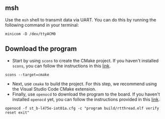 ## msh

Use the `msh` shell to transmit data via UART. You can do this by running the following command in your terminal:

```shell
minicom -D /dev/ttyACM0
```

## Download the program 

- Start by using `scons` to create the CMake project. If you haven't installed `scons`, you can follow the instructions in this [link](https://github.com/RT-Thread/env).

```shell
scons --target=cmake
```
- Next, use `cmake` to build the project. For this step, we recommend using the Visual Studio Code CMake extension.
- Finally, use `openocd` to download the program to the board. If you haven't installed `openocd` yet, you can follow the instructions provided in this [link](https://github.com/openocd-org/openocd).

```shell
openocd -f st_b-l475e-iot01a.cfg -c "program build/rtthread.elf verify reset exit"
```

